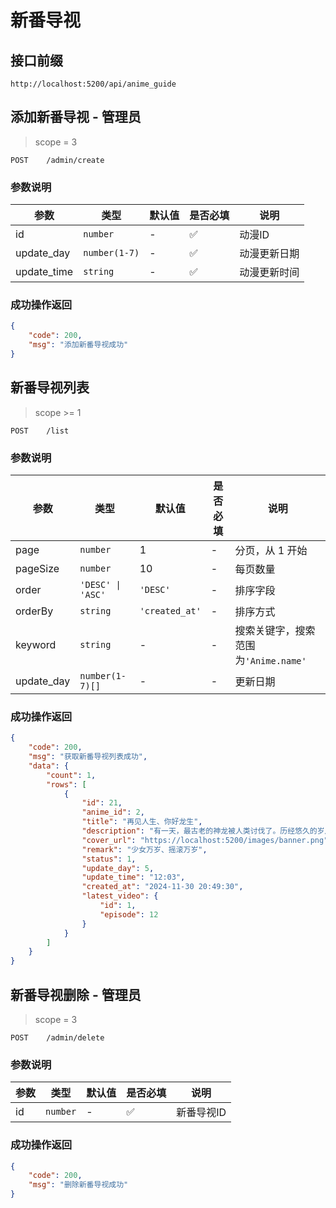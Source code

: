 # 新番导视

## 接口前缀

```shell
http://localhost:5200/api/anime_guide
```

## 添加新番导视 - 管理员

> scope = 3

```
POST    /admin/create
```

### 参数说明

| 参数        | 类型          | 默认值 | 是否必填 | 说明         |
| ----------- | ------------- | ------ | -------- | ------------ |
| id          | `number`      | -      | ✅       | 动漫ID       |
| update_day  | `number(1-7)` | -      | ✅       | 动漫更新日期 |
| update_time | `string`      | -      | ✅       | 动漫更新时间 |

### 成功操作返回

```json
{
    "code": 200,
    "msg": "添加新番导视成功"
}
```

## 新番导视列表

> scope >= 1

```
POST    /list
```

### 参数说明

| 参数       | 类型              | 默认值         | 是否必填 | 说明                                 |
| ---------- | ----------------- | -------------- | -------- | ------------------------------------ |
| page       | `number`          | 1              | -        | 分页，从 1 开始                      |
| pageSize   | `number`          | 10             | -        | 每页数量                             |
| order      | `'DESC' \| 'ASC'` | `'DESC'`       | -        | 排序字段                             |
| orderBy    | `string`          | `'created_at'` | -        | 排序方式                             |
| keyword    | `string`          | -              | -        | 搜索关键字，搜索范围为`'Anime.name'` |
| update_day | `number(1-7)[]`   | -              | -        | 更新日期                             |

### 成功操作返回

```json
{
    "code": 200,
    "msg": "获取新番导视列表成功",
    "data": {
        "count": 1,
        "rows": [
            {
                "id": 21,
                "anime_id": 2,
                "title": "再见人生、你好龙生",
                "description": "有一天，最古老的神龙被人类讨伐了。历经悠久的岁月，力量强大到足以令诸神跪拜的龙，在孤独之中接受了自己的死亡。但当龙再次回过神来时，他已经获得了身为边境村民多兰的第二人生。",
                "cover_url": "https://localhost:5200/images/banner.png",
                "remark": "少女万岁、摇滚万岁",
                "status": 1,
                "update_day": 5,
                "update_time": "12:03",
                "created_at": "2024-11-30 20:49:30",
                "latest_video": {
                    "id": 1,
                    "episode": 12
                }
            }
        ]
    }
}
```

## 新番导视删除 - 管理员

> scope = 3

```
POST    /admin/delete
```

### 参数说明

| 参数 | 类型     | 默认值 | 是否必填 | 说明       |
| ---- | -------- | ------ | -------- | ---------- |
| id   | `number` | -      | ✅       | 新番导视ID |

### 成功操作返回

```json
{
    "code": 200,
    "msg": "删除新番导视成功"
}
```
